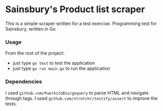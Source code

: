 # Sainsbury's Product list scraper

This is a simple scraper written for a test exercise.
Programming test for Sainsbury, written in Go


### Usage

From the root of the project:

- just type `go test` to test the application
- just type `go run main.go` to run the application 


### Dependencies

I used `github.com/PuerkitoBio/goquery` to parse HTML and navigate through tags.
I used `github.com/stretchr/testify/assert` to improve the tests.
